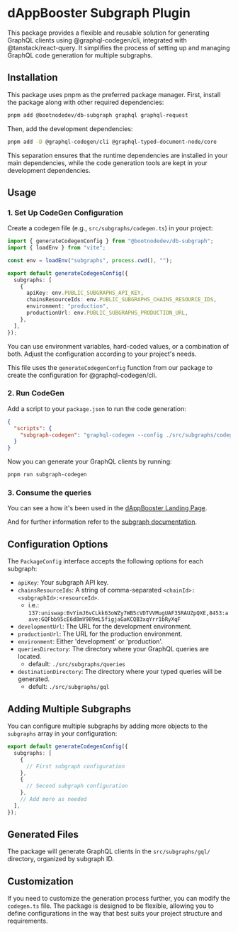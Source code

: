 # dAppBooster Subgraph Plugin

This package provides a flexible and reusable solution for generating GraphQL clients using @graphql-codegen/cli, integrated with @tanstack/react-query. It simplifies the process of setting up and managing GraphQL code generation for multiple subgraphs.

## Installation

This package uses pnpm as the preferred package manager. First, install the package along with other required dependencies:

```bash
pnpm add @bootnodedev/db-subgraph graphql graphql-request
```

Then, add the development dependencies:

```bash
pnpm add -D @graphql-codegen/cli @graphql-typed-document-node/core
```

This separation ensures that the runtime dependencies are installed in your main dependencies, while the code generation tools are kept in your development dependencies.

## Usage

### 1. Set Up CodeGen Configuration

Create a codegen file (e.g., `src/subgraphs/codegen.ts`) in your project:

```typescript
import { generateCodegenConfig } from "@bootnodedev/db-subgraph";
import { loadEnv } from "vite";

const env = loadEnv("subgraphs", process.cwd(), "");

export default generateCodegenConfig({
  subgraphs: [
    {
      apiKey: env.PUBLIC_SUBGRAPHS_API_KEY,
      chainsResourceIds: env.PUBLIC_SUBGRAPHS_CHAINS_RESOURCE_IDS,
      environment: "production",
      productionUrl: env.PUBLIC_SUBGRAPHS_PRODUCTION_URL,
    },
  ],
});
```

You can use environment variables, hard-coded values, or a combination of both. Adjust the configuration according to your project's needs.

This file uses the `generateCodegenConfig` function from our package to create the configuration for @graphql-codegen/cli.

### 2. Run CodeGen

Add a script to your `package.json` to run the code generation:

```json
{
  "scripts": {
    "subgraph-codegen": "graphql-codegen --config ./src/subgraphs/codegen.ts"
  }
}
```

Now you can generate your GraphQL clients by running:

```bash
pnpm run subgraph-codegen
```

### 3. Consume the queries

You can see a how it's been used in the [dAppBooster Landing Page](https://github.com/BootNodeDev/dAppBoosterLandingPage).

And for further information refer to the [subgraph documentation](https://github.com/BootNodeDev/dAppBoosterLandingPage/blob/main/SUBGRAPHS.md).

## Configuration Options

The `PackageConfig` interface accepts the following options for each subgraph:

- `apiKey`: Your subgraph API key.
- `chainsResourceIds`: A string of comma-separated `<chainId>:<subgraphId>:<resourceId>`.
  - i.e.: `137:uniswap:BvYimJ6vCLkk63oWZy7WB5cVDTVVMugUAF35RAUZpQXE,8453:aave:GQFbb95cE6d8mV989mL5figjaGaKCQB3xqYrr1bRyXqF`
- `developmentUrl`: The URL for the development environment.
- `productionUrl`: The URL for the production environment.
- `environment`: Either 'development' or 'production'.
- `queriesDirectory`: The directory where your GraphQL queries are located.
  - default: `./src/subgraphs/queries`
- `destinationDirectory`: The directory where your typed queries will be generated.
  - defult: `./src/subgraphs/gql`

## Adding Multiple Subgraphs

You can configure multiple subgraphs by adding more objects to the `subgraphs` array in your configuration:

```typescript
export default generateCodegenConfig({
  subgraphs: [
    {
      // First subgraph configuration
    },
    {
      // Second subgraph configuration
    },
    // Add more as needed
  ],
});
```

## Generated Files

The package will generate GraphQL clients in the `src/subgraphs/gql/` directory, organized by subgraph ID.

## Customization

If you need to customize the generation process further, you can modify the `codegen.ts` file. The package is designed to be flexible, allowing you to define configurations in the way that best suits your project structure and requirements.
